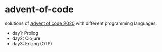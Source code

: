 # advent-of-code
solutions of [advent of code 2020](https://adventofcode.com/2020) with different programming languages.

* day1: Prolog
* day2: Clojure
* day3: Erlang (OTP)

